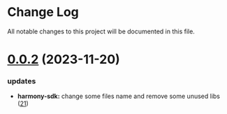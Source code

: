 
# Change Log

All notable changes to this project will be documented in this file.

# [0.0.2](https://github.com/okx/go-wallet-sdk) (2023-11-20)

### updates

- **harmony-sdk:** change some files name and remove some unused libs ([21](https://github.com/okx/go-wallet-sdk/pull/21))
